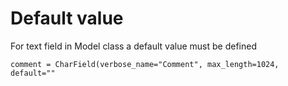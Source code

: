 # Default value

For text field in Model class a default value must be defined

    comment = CharField(verbose_name="Comment", max_length=1024, default=""
